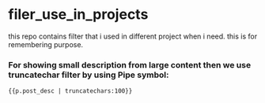 # filer_use_in_projects
this repo contains filter that i used in different project when i need. this is for remembering purpose.

###  For showing small description from large content then we use truncatechar filter by using Pipe symbol:
```
{{p.post_desc | truncatechars:100}}

```

